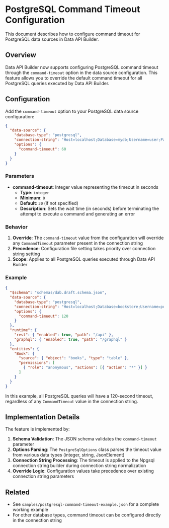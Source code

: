 # PostgreSQL Command Timeout Configuration

This document describes how to configure command timeout for PostgreSQL data sources in Data API Builder.

## Overview

Data API Builder now supports configuring PostgreSQL command timeout through the `command-timeout` option in the data source configuration. This feature allows you to override the default command timeout for all PostgreSQL queries executed by Data API Builder.

## Configuration

Add the `command-timeout` option to your PostgreSQL data source configuration:

```json
{
  "data-source": {
    "database-type": "postgresql",
    "connection-string": "Host=localhost;Database=mydb;Username=user;Password=pass;",
    "options": {
      "command-timeout": 60
    }
  }
}
```

### Parameters

- **command-timeout**: Integer value representing the timeout in seconds
  - **Type**: `integer`
  - **Minimum**: `0`
  - **Default**: `30` (if not specified)
  - **Description**: Sets the wait time (in seconds) before terminating the attempt to execute a command and generating an error

### Behavior

1. **Override**: The `command-timeout` value from the configuration will override any `CommandTimeout` parameter present in the connection string
2. **Precedence**: Configuration file setting takes priority over connection string setting
3. **Scope**: Applies to all PostgreSQL queries executed through Data API Builder

### Example

```json
{
  "$schema": "schemas/dab.draft.schema.json",
  "data-source": {
    "database-type": "postgresql",
    "connection-string": "Host=localhost;Database=bookstore;Username=postgres;Password=password;",
    "options": {
      "command-timeout": 120
    }
  },
  "runtime": {
    "rest": { "enabled": true, "path": "/api" },
    "graphql": { "enabled": true, "path": "/graphql" }
  },
  "entities": {
    "Book": {
      "source": { "object": "books", "type": "table" },
      "permissions": [
        { "role": "anonymous", "actions": [{ "action": "*" }] }
      ]
    }
  }
}
```

In this example, all PostgreSQL queries will have a 120-second timeout, regardless of any `CommandTimeout` value in the connection string.

## Implementation Details

The feature is implemented by:

1. **Schema Validation**: The JSON schema validates the `command-timeout` parameter
2. **Options Parsing**: The `PostgreSqlOptions` class parses the timeout value from various data types (integer, string, JsonElement)
3. **Connection String Processing**: The timeout is applied to the Npgsql connection string builder during connection string normalization
4. **Override Logic**: Configuration values take precedence over existing connection string parameters

## Related

- See `samples/postgresql-command-timeout-example.json` for a complete working example
- For other database types, command timeout can be configured directly in the connection string